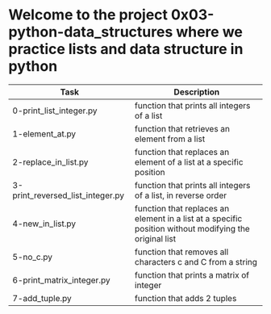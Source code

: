 # Welcome to the project 0x03-python-data_structures where we practice lists and data structure in python
| Task | Description |
| ----- | ----------- |
| 0-print_list_integer.py | function that prints all integers of a list |
| 1-element_at.py | function that retrieves an element from a list |
| 2-replace_in_list.py | function that replaces an element of a list at a specific position |
| 3-print_reversed_list_integer.py | function that prints all integers of a list, in reverse order |
| 4-new_in_list.py | function that replaces an element in a list at a specific position without modifying the original list |
| 5-no_c.py | function that removes all characters c and C from a string |
| 6-print_matrix_integer.py |  function that prints a matrix of integer |
| 7-add_tuple.py |  function that adds 2 tuples |
